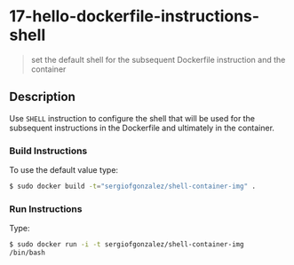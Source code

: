 # 17-hello-dockerfile-instructions-shell
> set the default shell for the subsequent Dockerfile instruction and the container

## Description
Use `SHELL` instruction to configure the shell that will be used for the subsequent instructions in the Dockerfile and ultimately in the container.


### Build Instructions
To use the default value type:
```bash
$ sudo docker build -t="sergiofgonzalez/shell-container-img" .
```

### Run Instructions
Type:
```bash
$ sudo docker run -i -t sergiofgonzalez/shell-container-img
/bin/bash
```
